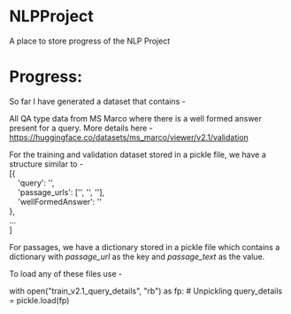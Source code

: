 # NLPProject
A place to store progress of the NLP Project


# Progress:
So far I have generated a dataset that contains -

All QA type data from MS Marco where there is a well formed answer present for a query. More details here - https://huggingface.co/datasets/ms_marco/viewer/v2.1/validation

For the training and validation dataset stored in a pickle file, we have a structure similar to - <br/>
[{ <br/>
  &nbsp;&nbsp;&nbsp;&nbsp;'query': '', <br/>
  &nbsp;&nbsp;&nbsp;&nbsp;'passage_urls': ['', '', ''], <br/>
  &nbsp;&nbsp;&nbsp;&nbsp;'wellFormedAnswer': '' <br/>
},<br/>
...<br/>
]<br/>

For passages, we have a dictionary stored in a pickle file which contains a dictionary with _passage_url_ as the key and _passage_text_ as the value.

To load any of these files use - <br/>

with open("train_v2.1_query_details", "rb") as fp:   # Unpickling
 	query_details = pickle.load(fp)
